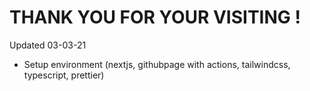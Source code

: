 # THANK YOU FOR YOUR VISITING !

Updated 03-03-21

- Setup environment (nextjs, githubpage with actions, tailwindcss, typescript, prettier)
